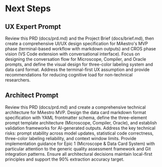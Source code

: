 # Next Steps

## UX Expert Prompt

Review this PRD (docs/prd.md) and the Project Brief (docs/brief.md), then create a comprehensive UI/UX design specification for MAestro's MVP phase (terminal-based workflow with markdown outputs) and CROS phase vision (VS Code extension with conversational interface). Focus on designing the conversation flow for Microscope, Compiler, and Oracle prompts, and define the visual design for three-color labeling system and data card format. Address the terminal-first UX assumption and provide recommendations for reducing cognitive load for non-technical researchers.

## Architect Prompt

Review this PRD (docs/prd.md) and create a comprehensive technical architecture for MAestro MVP. Design the data card markdown format specification with YAML frontmatter schema, define the three-element prompt template architecture (Microscope, Compiler, Oracle), and establish validation frameworks for AI-generated outputs. Address the key technical risks: prompt stability across model updates, statistical code correctness, three-color labeling reliability, and context window limits. Provide implementation guidance for Epic 1 (Microscope & Data Card System) with particular attention to the generic quality assessment framework and Git integration patterns. Ensure all architectural decisions maintain local-first principles and support the 90% extraction accuracy target.
